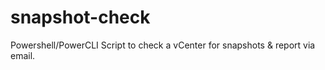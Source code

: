 # snapshot-check
Powershell/PowerCLI Script to check a vCenter for snapshots &amp; report via email.
